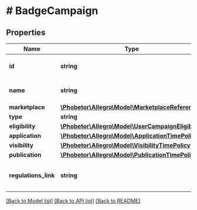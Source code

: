 # # BadgeCampaign

## Properties

Name | Type | Description | Notes
------------ | ------------- | ------------- | -------------
**id** | **string** | Badge campaign ID. |
**name** | **string** | Badge campaign name. |
**marketplace** | [**\Phobetor\Allegro\Model\MarketplaceReference**](MarketplaceReference.md) |  |
**type** | **string** |  |
**eligibility** | [**\Phobetor\Allegro\Model\UserCampaignEligibility**](UserCampaignEligibility.md) |  |
**application** | [**\Phobetor\Allegro\Model\ApplicationTimePolicy**](ApplicationTimePolicy.md) |  |
**visibility** | [**\Phobetor\Allegro\Model\VisibilityTimePolicy**](VisibilityTimePolicy.md) |  |
**publication** | [**\Phobetor\Allegro\Model\PublicationTimePolicy**](PublicationTimePolicy.md) |  |
**regulations_link** | **string** | Link to campaign Terms &amp; Conditions |

[[Back to Model list]](../../README.md#models) [[Back to API list]](../../README.md#endpoints) [[Back to README]](../../README.md)
